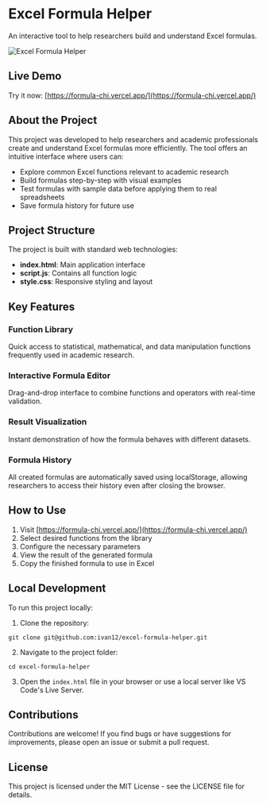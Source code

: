 # Excel Formula Helper

An interactive tool to help researchers build and understand Excel formulas.

![Excel Formula Helper](https://formula-chi.vercel.app/preview.png)

## Live Demo

Try it now: [https://formula-chi.vercel.app/](https://formula-chi.vercel.app/)

## About the Project

This project was developed to help researchers and academic professionals create and understand Excel formulas more efficiently. The tool offers an intuitive interface where users can:

- Explore common Excel functions relevant to academic research
- Build formulas step-by-step with visual examples
- Test formulas with sample data before applying them to real spreadsheets
- Save formula history for future use

## Project Structure

The project is built with standard web technologies:

- **index.html**: Main application interface
- **script.js**: Contains all function logic
- **style.css**: Responsive styling and layout

## Key Features

### Function Library
Quick access to statistical, mathematical, and data manipulation functions frequently used in academic research.

### Interactive Formula Editor
Drag-and-drop interface to combine functions and operators with real-time validation.

### Result Visualization
Instant demonstration of how the formula behaves with different datasets.

### Formula History
All created formulas are automatically saved using localStorage, allowing researchers to access their history even after closing the browser.

## How to Use

1. Visit [https://formula-chi.vercel.app/](https://formula-chi.vercel.app/)
2. Select desired functions from the library
3. Configure the necessary parameters
4. View the result of the generated formula
5. Copy the finished formula to use in Excel

## Local Development

To run this project locally:

1. Clone the repository:
```
git clone git@github.com:ivan12/excel-formula-helper.git
```

2. Navigate to the project folder:
```
cd excel-formula-helper
```

3. Open the `index.html` file in your browser or use a local server like VS Code's Live Server.

## Contributions

Contributions are welcome! If you find bugs or have suggestions for improvements, please open an issue or submit a pull request.

## License

This project is licensed under the MIT License - see the LICENSE file for details.